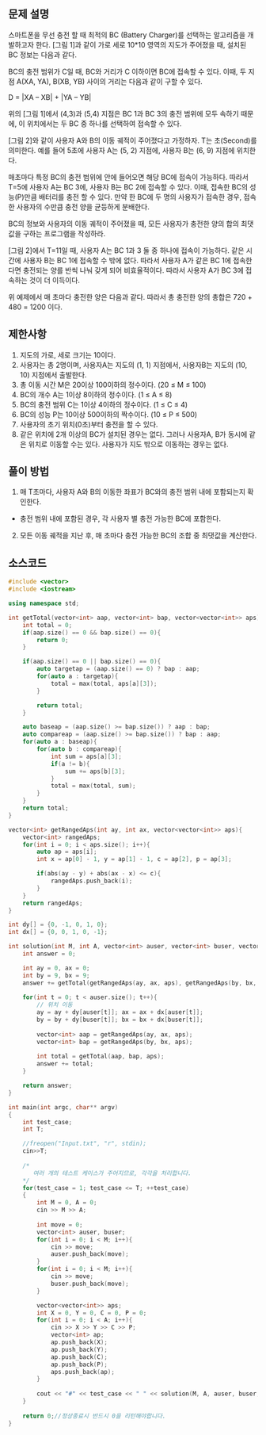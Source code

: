 ## 문제 설명
스마트폰을 무선 충전 할 때 최적의 BC (Battery Charger)를 선택하는 알고리즘을 개발하고자 한다. [그림 1]과 같이 가로 세로 10*10 영역의 지도가 주어졌을 때, 설치된 BC 정보는 다음과 같다.

BC의 충전 범위가 C일 때, BC와 거리가 C 이하이면 BC에 접속할 수 있다. 이때, 두 지점 A(XA, YA), B(XB, YB) 사이의 거리는 다음과 같이 구할 수 있다.

D = |XA – XB| + |YA – YB|

위의 [그림 1]에서 (4,3)과 (5,4) 지점은 BC 1과 BC 3의 충전 범위에 모두 속하기 때문에, 이 위치에서는 두 BC 중 하나를 선택하여 접속할 수 있다.

[그림 2]와 같이 사용자 A와 B의 이동 궤적이 주어졌다고 가정하자. T는 초(Second)를 의미한다. 예를 들어 5초에 사용자 A는 (5, 2) 지점에, 사용자 B는 (6, 9) 지점에 위치한다.

매초마다 특정 BC의 충전 범위에 안에 들어오면 해당 BC에 접속이 가능하다. 따라서 T=5에 사용자 A는 BC 3에, 사용자 B는 BC 2에 접속할 수 있다. 이때, 접속한 BC의 성능(P)만큼 배터리를 충전 할 수 있다. 만약 한 BC에 두 명의 사용자가 접속한 경우, 접속한 사용자의 수만큼 충전 양을 균등하게 분배한다.

BC의 정보와 사용자의 이동 궤적이 주어졌을 때, 모든 사용자가 충전한 양의 합의 최댓값을 구하는 프로그램을 작성하라.

[그림 2]에서 T=11일 때, 사용자 A는 BC 1과 3 둘 중 하나에 접속이 가능하다. 같은 시간에 사용자 B는 BC 1에 접속할 수 밖에 없다. 따라서 사용자 A가 같은 BC 1에 접속한다면 충전되는 양를 반씩 나눠 갖게 되어 비효율적이다. 따라서 사용자 A가 BC 3에 접속하는 것이 더 이득이다.

위 예제에서 매 초마다 충전한 양은 다음과 같다. 따라서 총 충전한 양의 총합은 720 + 480 = 1200 이다.


## 제한사항
1. 지도의 가로, 세로 크기는 10이다.
2. 사용자는 총 2명이며, 사용자A는 지도의 (1, 1) 지점에서, 사용자B는 지도의 (10, 10) 지점에서 출발한다.
3. 총 이동 시간 M은 20이상 100이하의 정수이다. (20 ≤ M ≤ 100)
4. BC의 개수 A는 1이상 8이하의 정수이다. (1 ≤ A ≤ 8)
5. BC의 충전 범위 C는 1이상 4이하의 정수이다. (1 ≤ C ≤ 4)
6. BC의 성능 P는 10이상 500이하의 짝수이다. (10 ≤ P ≤ 500)
7. 사용자의 초기 위치(0초)부터 충전을 할 수 있다.
8. 같은 위치에 2개 이상의 BC가 설치된 경우는 없다. 그러나 사용자A, B가 동시에 같은 위치로 이동할 수는 있다. 사용자가 지도 밖으로 이동하는 경우는 없다.


## 풀이 방법
1. 매 T초마다, 사용자 A와 B의 이동한 좌표가 BC와의 충전 범위 내에 포함되는지 확인한다.
  - 충전 범위 내에 포함된 경우, 각 사용자 별 충전 가능한 BC에 포함한다.

2. 모든 이동 궤적을 지난 후, 매 초마다 충전 가능한 BC의 조합 중 최댓값을 계산한다.


## 소스코드
```c++
#include <vector>
#include <iostream>

using namespace std;

int getTotal(vector<int> aap, vector<int> bap, vector<vector<int>> aps){
    int total = 0;
    if(aap.size() == 0 && bap.size() == 0){
        return 0;
    }

    if(aap.size() == 0 || bap.size() == 0){
        auto targetap = (aap.size() == 0) ? bap : aap;
        for(auto a : targetap){
            total = max(total, aps[a][3]);
        }

        return total;
    }

    auto baseap = (aap.size() >= bap.size()) ? aap : bap;
    auto compareap = (aap.size() >= bap.size()) ? bap : aap;
    for(auto a : baseap){
        for(auto b : compareap){
            int sum = aps[a][3];
            if(a != b){
                sum += aps[b][3];
            }
            total = max(total, sum);
        }
    }
    return total;
}

vector<int> getRangedAps(int ay, int ax, vector<vector<int>> aps){
    vector<int> rangedAps;
    for(int i = 0; i < aps.size(); i++){
        auto ap = aps[i];
        int x = ap[0] - 1, y = ap[1] - 1, c = ap[2], p = ap[3];

        if(abs(ay - y) + abs(ax - x) <= c){
            rangedAps.push_back(i);
        }
    }
    return rangedAps;
}

int dy[] = {0, -1, 0, 1, 0};
int dx[] = {0, 0, 1, 0, -1};

int solution(int M, int A, vector<int> auser, vector<int> buser, vector<vector<int>> aps){
    int answer = 0;

    int ay = 0, ax = 0;
    int by = 9, bx = 9;
    answer += getTotal(getRangedAps(ay, ax, aps), getRangedAps(by, bx, aps), aps);
    
    for(int t = 0; t < auser.size(); t++){
        // 위치 이동
        ay = ay + dy[auser[t]]; ax = ax + dx[auser[t]];
        by = by + dy[buser[t]]; bx = bx + dx[buser[t]];
        
        vector<int> aap = getRangedAps(ay, ax, aps);
        vector<int> bap = getRangedAps(by, bx, aps);
        
        int total = getTotal(aap, bap, aps);
        answer += total;
    }

    return answer;
}

int main(int argc, char** argv)
{
	int test_case;
	int T;

    //freopen("Input.txt", "r", stdin);
	cin>>T;
    
	/*
	   여러 개의 테스트 케이스가 주어지므로, 각각을 처리합니다.
	*/
	for(test_case = 1; test_case <= T; ++test_case)
	{
        int M = 0, A = 0;
        cin >> M >> A;
        
        int move = 0;
        vector<int> auser, buser;
        for(int i = 0; i < M; i++){
            cin >> move;
            auser.push_back(move);
        }
        for(int i = 0; i < M; i++){
            cin >> move;
            buser.push_back(move);
        }

        vector<vector<int>> aps;
        int X = 0, Y = 0, C = 0, P = 0;
        for(int i = 0; i < A; i++){
            cin >> X >> Y >> C >> P;
            vector<int> ap;
            ap.push_back(X);
            ap.push_back(Y);
            ap.push_back(C);
            ap.push_back(P);
            aps.push_back(ap);
        }
        
        cout << "#" << test_case << " " << solution(M, A, auser, buser, aps) << endl;
	}
    
	return 0;//정상종료시 반드시 0을 리턴해야합니다.
}
```